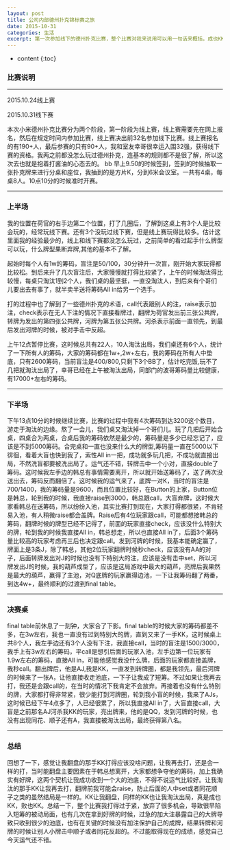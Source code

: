 ```yaml
---
layout: post
title: 公司内部德州扑克锦标赛之旅
date: 2015-10-31
categories: 生活
excerpt: 第一次参加线下的德州扑克比赛，整个比赛对我来说用可以用一句话来概括，成也KK，败也KK。
---
```


* content
{:toc}

### 比赛说明

---

2015.10.24线上赛

2015.10.31线下赛

本次小米德州扑克比赛分为两个阶段，第一阶段为线上赛，线上赛需要先在网上报名，然后在规定时间内参加比赛，线上赛决出前32名参加线下比赛。线上赛报名的有190+人，最后参赛的只有90+人，我和室友幸哥很幸运入围32强，获得线下赛的资格。我两之前都没怎么玩过德州扑克，连基本的规则都不是很了解，所以这次去也就是抱着打酱油的心态去的。
bb
早上9.50的时候签到，签到的时候抽取一张扑克牌来进行分桌和座位，我抽到的是方片K，分到6米会议室。一共有4桌，每桌8人。10点10分的时候准时开赛。

---

### 上半场

我的位置在荷官的右手边第二个位置，打了几圈后，了解到这桌上有3个人是比较会玩的，经常玩线下赛。还有3个没玩过线下赛，但是线上赛玩得比较多。估计这里面我的经验最少的，线上和线下赛都没怎么玩过，之前简单的看过起手什么牌型可以玩，什么牌型果断弃牌,其他的基本不了解。

起始时每个人有1w的筹码，盲注是50/100，30分钟升一次盲，刚开始大家玩得都比较松。到后来升了几次盲注后，大家慢慢就打得比较紧了，上午的时候淘汰得比较慢，每桌只淘汰1到2个人，我们桌的最坚挺，一直没淘汰人，到后来有个哥们儿要出去有事了，就半卖半送将筹码All in给另一个选手。

打的过程中也了解到了一些德州扑克的术语，call代表跟别人的注，raise表示加注，check表示在无人下注的情况下直接看牌过，翻牌为荷官发出前三张公共牌，转牌为发出的第四张公共牌，河牌为第五张公共牌。河杀表示前面一直领先，到最后发出河牌的时候，被对手击中反超。

上午12点暂停比赛，这时候总共有22人，10人淘汰出局，我们桌还有6个人，统计了一下所有人的筹码，大家的筹码都在1w+,2w+左右，我的筹码在所有人中垫底，只有2600筹码，当前盲注是400/800,只剩下3个BB了，估计吃完饭,玩不了几把就淘汰出局了，幸哥已经在上午被淘汰出局，同部门的波哥筹码量比较健康，有17000+左右的筹码。

---

### 下半场

下午13点10分的时候继续比赛，比赛的过程中我有4次筹码到达3200这个数目，游走于淘汰的边缘。熬了一会儿，我们桌又淘汰掉一个哥们儿。玩了几把后开始合桌，四桌合为两桌，合桌后我的筹码依然是最少的，筹码量是多少已经忘记了，应该是不到5000筹码。合完桌和一直也没来什么大的牌型,筹码量一直在5000以下徘徊，看着大盲也快到我了，索性All in一把，成功就多玩几把，不成功就直接出局，不然洗盲都要被洗出局了。运气还不错，转牌击中一个小对，直接double了筹码。这时候我左手边的韩总有事情需要离开，所以就开始送筹码了，送了两次没送出去，筹码反而翻倍了。这时候我的运气来了，底牌一对K，当时的盲注是700/1400，我的筹码量是9600，而且位置比较好，在Button的上家，Button位是韩总，轮到我的时候，我直接raise到3000，韩总跟call，大盲弃牌，这时候大家看韩总在送筹码，所以纷纷入池，其实比赛打到现在，大家打得都很紧，不肯轻易入池，有人稍微raise都会盖牌。Raise后有4位玩家跟call，可能都想接韩总的筹码，翻牌时候的牌型已经不记得了，前面的玩家直接check，应该没什么特别大的牌，轮到我的时候我直接All in，韩总想走，所以也直接All in了，后面3个筹码量比较高的玩家考虑再三后也决定跟call。发到河牌的时候，我基本能确定赢了，牌面上是3条J，除了韩总，其他2位玩家翻牌时候秒check，应该没有AA的对子，后面转牌发出对J的时候也没有下特别大的注，应该是没有击中set，所以河
牌发出J的时候，我的葫芦成型了，应该是这局游戏中最大的葫芦，亮牌后我果然是最大的葫芦，赢得了主池，对Q底牌的玩家赢得边池，一下让我筹码翻了两番，到达4w+，最终顺利的过渡到final table。

---

### 决赛桌

final table前休息了一刻钟，大家合了下影。final table的时候大家的筹码都差不多，在3w左右，我也一直没有过到特别大的牌，直到又来了一手KK，这时候桌上共8个人，我左手边还有3个人没有下注，我直接call，当时的盲注是1500/3000，我手上有3w左右的筹码，平call是想引后面的玩家入池，左手边第一位玩家有1.9w左右的筹码，直接All in，可能他感觉我没什么牌，后面的玩家都直接盖牌，我秒call。翻出牌后，他是AJ,我是KK，一直发到转牌圈，都是我领先，最后河牌的时候来了一张A，让他直接收走池底，一下子让我成了短筹。不过如果让我再去打，我还是会跟call的，在当时的情况下我肯定不会放弃。再接着也没有什么特别的牌，大家都打得非常紧，很少能打到河牌圈，轮到我小盲的时候，我来了AJs，这时候已经下午4点多了，人已经很累了，所以我直接All in了，大盲直接call，大盲是之前那名AJ河杀我KK的玩家，亮出牌来，他的是QQ，发到河牌的时候，也没有出现同花、顺子还有A，我直接被淘汰出局，最终获得第八名。

---

### 总结

回想了一下，感觉让我翻盘的那手KK打得应该没啥问题，让我再去打，还是会一样的打，当时能翻盘主要因素在于韩总想离开，大家都想争夺他的筹码，加上我确实有好牌，这两个契机让我成功收到一个大的池底，不得不说运气比较好。让我淘汰的那手KK让我再去打，翻牌前我可能会raise，防止后面的人中set或者同花顺子之类的虽然结局是一样的。KK让我翻盘，同样的KK也让我淘汰出局，真是成也KK，败也KK。总结一下，整个比赛我打得过于紧，放弃了很多机会，导致很早陷入短筹的被动局面，也有几次在拿到好牌的时候，过急的加大注暴露自己的大牌导致只收到很少的池底，也有在关键的时候没有加注保护自己的成牌，结果转牌和河牌的时候让别人小牌击中顺子或者同花反超的。不过能取得现在的成绩，感觉自己今天运气还不错。
